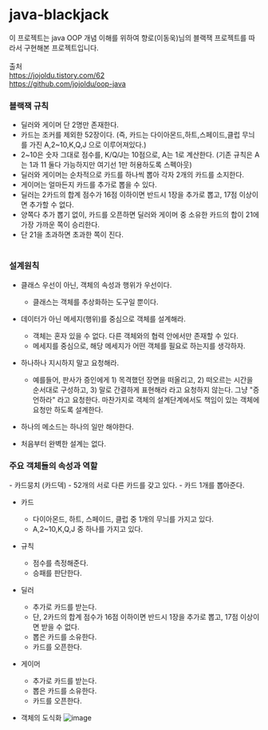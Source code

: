# java-blackjack
이 프로젝트는 java OOP 개념 이해를 위하여 향로(이동욱)님의 블랙잭 프로젝트를 따라서 구현해본 프로젝트입니다.
</br></br>
출처</br>
<https://jojoldu.tistory.com/62>
</br>
<https://github.com/jojoldu/oop-java>

<h3>블랙잭 규칙</h3>

- 딜러와 게이머 단 2명만 존재한다.
- 카드는 조커를 제외한 52장이다. (즉, 카드는 다이아몬드,하트,스페이드,클럽 무늬를 가진 A,2~10,K,Q,J 으로 이루어져있다.)
- 2~10은 숫자 그대로 점수를, K/Q/J는 10점으로, A는 1로 계산한다. (기존 규칙은 A는 1과 11 둘다 가능하지만 여기선 1만 허용하도록 스펙아웃)
- 딜러와 게이머는 순차적으로 카드를 하나씩 뽑아 각자 2개의 카드를 소지한다.
- 게이머는 얼마든지 카드를 추가로 뽑을 수 있다.
- 딜러는 2카드의 합계 점수가 16점 이하이면 반드시 1장을 추가로 뽑고, 17점 이상이면 추가할 수 없다.
- 양쪽다 추가 뽑기 없이, 카드를 오픈하면 딜러와 게이머 중 소유한 카드의 합이 21에 가장 가까운 쪽이 승리한다.
- 단 21을 초과하면 초과한 쪽이 진다.
</br></br>
<h3>설계원칙</h3>

- 클래스 우선이 아닌, 객체의 속성과 행위가 우선이다.
  - 클래스는 객체를 추상화하는 도구일 뿐이다.
  
- 데이터가 아닌 메세지(행위)를 중심으로 객체를 설계해라.
  - 객체는 혼자 있을 수 없다. 다른 객체와의 협력 안에서만 존재할 수 있다.
  - 메세지를 중심으로, 해당 메세지가 어떤 객체를 필요로 하는지를 생각하자.
 

- 하나하나 지시하지 말고 요청해라.
  - 예를들어, 판사가 증인에게 1) 목격했던 장면을 떠올리고, 2) 떠오르는 시간을 순서대로 구성하고, 3) 말로 간결하게 표현해라 라고 요청하지 않는다. 그냥 "증언하라" 라고 요청한다.
마찬가지로 객체의 설계단계에서도 책임이 있는 객체에 요청만 하도록 설계한다.


- 하나의 메소드는 하나의 일만 해야한다.

- 처음부터 완벽한 설계는 없다.

<h3>주요 객체들의 속성과 역할</h3>
- 카드뭉치 (카드덱)
  - 52개의 서로 다른 카드를 갖고 있다.
  - 카드 1개를 뽑아준다.

- 카드
  - 다이아몬드, 하트, 스페이드, 클럽 중 1개의 무늬를 가지고 있다.
  - A,2~10,K,Q,J 중 하나를 가지고 있다.


- 규칙
  - 점수를 측정해준다.
  - 승패를 판단한다.


- 딜러
  - 추가로 카드를 받는다.
  - 단, 2카드의 합계 점수가 16점 이하이면 반드시 1장을 추가로 뽑고, 17점 이상이면 받을 수 없다.
  - 뽑은 카드를 소유한다.
  - 카드를 오픈한다.

  
- 게이머
  - 추가로 카드를 받는다.
  - 뽑은 카드를 소유한다.
  - 카드를 오픈한다.

 - 객체의 도식화
![image](https://github.com/hamwoojo/java-blackjack/assets/85860098/da36cb50-bdb0-4b11-86fa-e3e0abae17d0)


